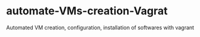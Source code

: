 # automate-VMs-creation-Vagrat
Automated VM creation, configuration, installation of softwares  with vagrant
